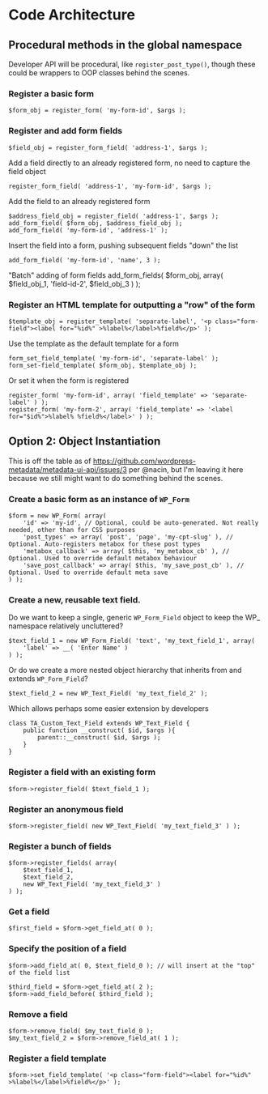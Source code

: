 # Code Architecture

## Procedural methods in the global namespace

Developer API will be procedural, like `register_post_type()`, though these could be wrappers to OOP classes behind the scenes.

### Register a basic form

    $form_obj = register_form( 'my-form-id', $args );
    
### Register and add form fields

    $field_obj = register_form_field( 'address-1', $args );
    
Add a field directly to an already registered form, no need to capture the field object

    register_form_field( 'address-1', 'my-form-id', $args );
    
Add the field to an already registered form

    $address_field_obj = register_field( 'address-1', $args );
    add_form_field( $form_obj, $address_field_obj );
    add_form_field( 'my-form-id', 'address-1' );
    
Insert the field into a form, pushing subsequent fields "down" the list

    add_form_field( 'my-form-id', 'name', 3 );
    
"Batch" adding of form fields
    add_form_fields( $form_obj, array( $field_obj_1, 'field-id-2', $field_obj_3 ) );
    
    
    
### Register an HTML template for outputting a "row" of the form

    $template_obj = register_template( 'separate-label', '<p class="form-field"><label for="%id%" >%label%</label>%field%</p>' );
    
Use the template as the default template for a form

    form_set_field_template( 'my-form-id', 'separate-label' );
    form_set-field_template( $form_obj, $template_obj );
    
Or set it when the form is registered

    register_form( 'my-form-id', array( 'field_template' => 'separate-label' ) );
    register_form( 'my-form-2', array( 'field_template' => '<label for="$id%">%label% %field%</label>' ) );







## Option 2: Object Instantiation

This is off the table as of https://github.com/wordpress-metadata/metadata-ui-api/issues/3 per @nacin, but I'm leaving it here because we still might want to do something behind the scenes.

### Create a basic form as an instance of `WP_Form`

    $form = new WP_Form( array(
        'id' => 'my-id', // Optional, could be auto-generated. Not really needed, other than for CSS purposes
        'post_types' => array( 'post', 'page', 'my-cpt-slug' ), // Optional. Auto-registers metabox for these post types
        'metabox_callback' => array( $this, 'my_metabox_cb' ), // Optional. Used to override default metabox behaviour
        'save_post_callback' => array( $this, 'my_save_post_cb' ), // Optional. Used to override default meta save
    ) );


### Create a new, reusable text field. 

Do we want to keep a single, generic `WP_Form_Field` object to keep the WP_ namespace relatively uncluttered? 

    $text_field_1 = new WP_Form_Field( 'text', 'my_text_field_1', array(
        'label' => __( 'Enter Name' )
    ) );
    
Or do we create a more nested object hierarchy that inherits from and extends `WP_Form_Field`?

    $text_field_2 = new WP_Text_Field( 'my_text_field_2' );
    
Which allows perhaps some easier extension by developers

    class TA_Custom_Text_Field extends WP_Text_Field {
        public function __construct( $id, $args ){
            parent::__construct( $id, $args );
        }
    }
    
### Register a field with an existing form

    $form->register_field( $text_field_1 );
    
### Register an anonymous field

    $form->register_field( new WP_Text_Field( 'my_text_field_3' ) );
    
### Register a bunch of fields

    $form->register_fields( array(
        $text_field_1,
        $text_field_2,
        new WP_Text_Field( 'my_text_field_3' )
    ) );
    
### Get a field

    $first_field = $form->get_field_at( 0 );
    
### Specify the position of a field

    $form->add_field_at( 0, $text_field_0 ); // will insert at the "top" of the field list
    
    $third_field = $form->get_field_at( 2 );
    $form->add_field_before( $third_field );
    
### Remove a field

    $form->remove_field( $my_text_field_0 );
    $my_text_field_2 = $form->remove_field_at( 1 );
    
### Register a field template

    $form->set_field_template( '<p class="form-field"><label for="%id%" >%label%</label>%field%</p>' );
